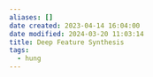 ```yaml
---
aliases: []
date created: 2023-04-14 16:04:00
date modified: 2024-03-20 11:03:14
title: Deep Feature Synthesis
tags:
  - hung
---
```


